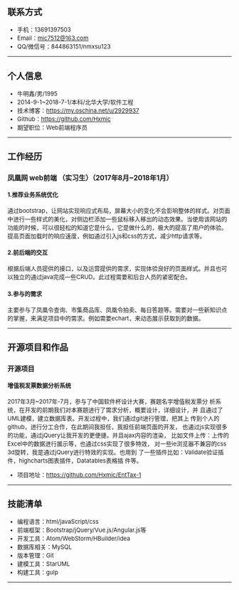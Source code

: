 <font size=2>

## 联系方式

- 手机：13691397503
- Email：mic7512@163.com
- QQ/微信号：844863151/nmxsu123

---

## 个人信息

 - 牛明鑫/男/1995
 - 2014-9-1~2018-7-1/本科/北华大学/软件工程
 - 技术博客：https://my.oschina.net/u/2929937
 - Github：https://github.com/Hxmic
 - 期望职位：Web前端程序员

---

## 工作经历
### 凤凰网 web前端 （实习生）（2017年8月~2018年1月）
#### 1.推荐业务系统优化
通过bootstrap，让网站实现响应式布局，屏幕大小的变化不会影响整体的样式。对页面中进行一些样式的美化，对侧边栏添加一些鼠标移入移出的动态效果。当使用该网站的功能的时候，可以很轻松的知道它是什么，它是做什么的，极大的提高了用户的体验。提高页面加载时的响应速度，例如通过引入js和css的方式，减少http请求等。
#### 2.前后端的交互
根据后端人员提供的接口，以及运营提供的需求，实现体验良好的页面样式。并且也可以独立的通过java完成一些CRUD。此过程需要和后台人员的紧密配合。
#### 3.参与的需求
主要参与了凤凰令查询、市集商品库、凤凰令拍卖、每日答题等。需要对一些新知识点的掌握，来满足项目中的需求。例如需要echart，来动态展示获取到的数据。



---

## 开源项目和作品

### 开源项目

#### 增值税发票数据分析系统

2017年3月~2017年-7月，参与了中国软件杯设计大赛，赛题名字增值税发票分
析系统，在开发的前期我们对本赛题进行了需求分析，概要设计，详细设计，并
且通过了 UML建模，建立数据库表。开发过程中，我们通过git进行管理，把其上
传到个人的github，进行分工合作，在此期间我担任，我担任前端页面的开发，
也通过js实现很多的功能，通过jQuery让我开发的更便捷。并且ajax内容的渲染，
比如文件上传：上传的Excel中的数据进行展示等，也通过css实现了很多特效，
对一些ie浏览器不兼容的css 3d旋转，我是通过jQuery进行特效的实现。也用到
了一些插件比如：Validate验证插件，highcharts图表插件，Datatables表格插
件等。
  
  *  项目地址：https://github.com/Hxmic/EntTax-1

---

## 技能清单


- 编程语言：html/javaScript/css
- 前端框架：Bootstrap/jQuery/Vue.js/Angular.js等
- 开发工具：Atom/WebStorm/HBuilder/idea
- 数据库相关：MySQL
- 版本管理：Git
- 建模工具：StarUML
- 构建工具：gulp


---
</font>

